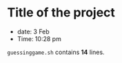 # Title of the project

- date: 3 Feb 
- Time: 10:28 pm 
 
`guessinggame.sh` contains **14** lines. 
